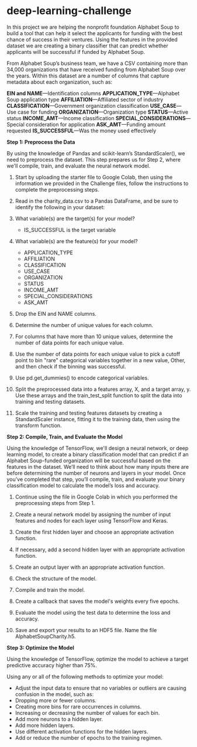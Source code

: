 # deep-learning-challenge

In this project we are helping the nonprofit foundation Alphabet Soup to build a tool that can help it select the applicants for funding with the best chance of success in their ventures. Using the features in the provided dataset we are creating a binary classifier that can predict whether applicants will be successful if funded by Alphabet Soup.

From Alphabet Soup’s business team, we have a CSV containing more than 34,000 organizations that have received funding from Alphabet Soup over the years. Within this dataset are a number of columns that capture metadata about each organization, such as:

**EIN and NAME**—Identification columns
**APPLICATION_TYPE**—Alphabet Soup application type
**AFFILIATION**—Affiliated sector of industry
**CLASSIFICATION**—Government organization classification
**USE_CASE**—Use case for funding
**ORGANIZATION**—Organization type
**STATUS**—Active status
**INCOME_AMT**—Income classification
**SPECIAL_CONSIDERATIONS**—Special consideration for application
**ASK_AMT**—Funding amount requested
**IS_SUCCESSFUL**—Was the money used effectively

**Step 1: Preprocess the Data**

By using the knowledge of Pandas and scikit-learn’s StandardScaler(), we need to preprocess the dataset. This step prepares us for Step 2, where we'll compile, train, and evaluate the neural network model.

1. Start by uploading the starter file to Google Colab, then using the information we provided in the Challenge files, follow the instructions to complete the preprocessing steps.
2. Read in the charity_data.csv to a Pandas DataFrame, and be sure to identify the following in your dataset:
3. What variable(s) are the target(s) for your model?
   - IS_SUCCESSFUL is the target variable
4. What variable(s) are the feature(s) for your model?

   - APPLICATION_TYPE
   - AFFILIATION
   - CLASSIFICATION
   - USE_CASE
   - ORGANIZATION
   - STATUS
   - INCOME_AMT
   - SPECIAL_CONSIDERATIONS
   - ASK_AMT

5. Drop the EIN and NAME columns.

6. Determine the number of unique values for each column.

7. For columns that have more than 10 unique values, determine the number of data points for each unique value.

8. Use the number of data points for each unique value to pick a cutoff point to bin "rare" categorical variables together in a new value, Other, and then check if the binning was successful.

9. Use pd.get_dummies() to encode categorical variables.

10. Split the preprocessed data into a features array, X, and a target array, y. Use these arrays and the train_test_split function to split the data into training and testing datasets.

11. Scale the training and testing features datasets by creating a StandardScaler instance, fitting it to the training data, then using the transform function.

**Step 2: Compile, Train, and Evaluate the Model**

Using the knowledge of TensorFlow, we'll design a neural network, or deep learning model, to create a binary classification model that can predict if an Alphabet Soup-funded organization will be successful based on the features in the dataset. We’ll need to think about how many inputs there are before determining the number of neurons and layers in your model. Once you’ve completed that step, you’ll compile, train, and evaluate your binary classification model to calculate the model’s loss and accuracy.

1. Continue using the file in Google Colab in which you performed the preprocessing steps from Step 1.

2. Create a neural network model by assigning the number of input features and nodes for each layer using TensorFlow and Keras.

3. Create the first hidden layer and choose an appropriate activation function.

4. If necessary, add a second hidden layer with an appropriate activation function.

5. Create an output layer with an appropriate activation function.

6. Check the structure of the model.

7. Compile and train the model.

8. Create a callback that saves the model's weights every five epochs.

9. Evaluate the model using the test data to determine the loss and accuracy.

10. Save and export your results to an HDF5 file. Name the file AlphabetSoupCharity.h5.

**Step 3: Optimize the Model**

Using the knowledge of TensorFlow, optimize the model to achieve a target predictive accuracy higher than 75%.

Using any or all of the following methods to optimize your model:

- Adjust the input data to ensure that no variables or outliers are causing confusion in the model, such as:
- Dropping more or fewer columns.
- Creating more bins for rare occurrences in columns.
- Increasing or decreasing the number of values for each bin.
- Add more neurons to a hidden layer.
- Add more hidden layers.
- Use different activation functions for the hidden layers.
- Add or reduce the number of epochs to the training regimen.
